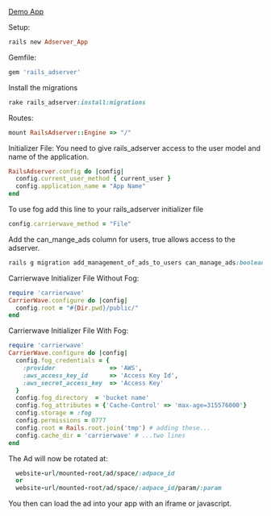 [Demo App](http://campus-bazar-adserver-demo.herokuapp.com)

Setup:

```ruby
rails new Adserver_App
```

Gemfile:

```ruby
gem 'rails_adserver'
```

Install the migrations

```ruby
rake rails_adserver:install:migrations
```

Routes:

```ruby
mount RailsAdserver::Engine => "/"
```

Initializer File:
You need to give rails_adserver access to the user model and name of the application.

```ruby
RailsAdserver.config do |config|
  config.current_user_method { current_user }
  config.application_name = "App Name"
end
```

To use fog add this line to your rails_adserver initializer file

```ruby
config.carrierwave_method = "File"
```

Add the can_mange_ads column for users, true allows access to the adserver.

```ruby
rails g migration add_management_of_ads_to_users can_manage_ads:boolean
```

Carrierwave Initializer File Without Fog:

```ruby
require 'carrierwave'
CarrierWave.configure do |config|
  config.root = "#{Dir.pwd}/public/"
end
```

Carrierwave Initializer File With Fog:

```ruby
require 'carrierwave'
CarrierWave.configure do |config|
  config.fog_credentials = {
    :provider               => 'AWS',
    :aws_access_key_id      => 'Access Key Id',
    :aws_secret_access_key  => 'Access Key'
  }
  config.fog_directory  = 'bucket name'
  config.fog_attributes = {'Cache-Control' => 'max-age=315576000'}
  config.storage = :fog
  config.permissions = 0777
  config.root = Rails.root.join('tmp') # adding these...
  config.cache_dir = 'carrierwave' # ...two lines
end
```

The Ad will now be rotated at:

```ruby
  website-url/mounted-root/ad/space/:adpace_id
  or
  website-url/mounted-root/ad/space/:adpace_id/param/:param
```

You then can load the ad into your app with an iframe or javascript.